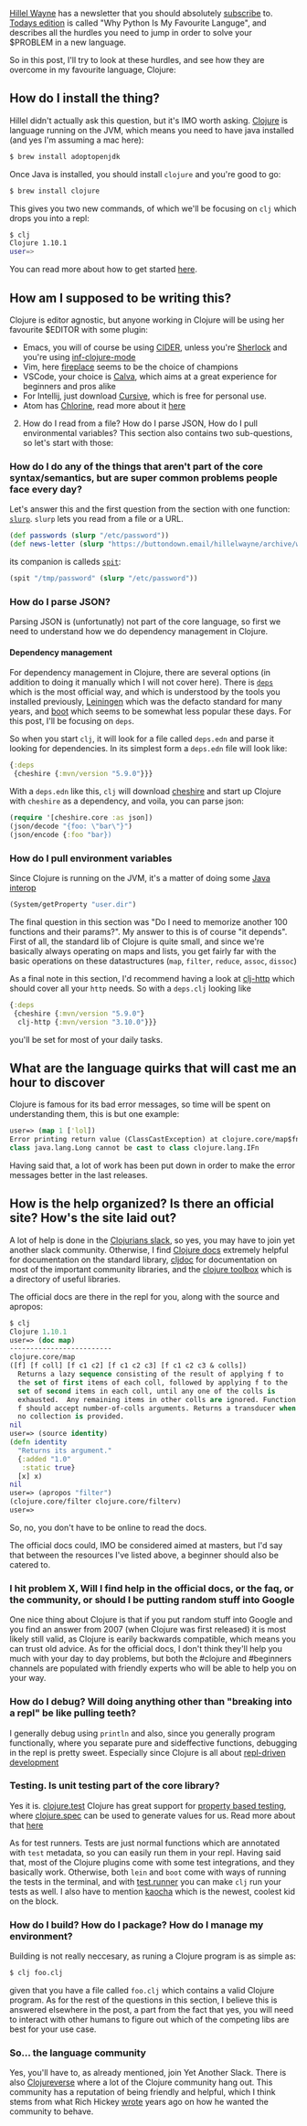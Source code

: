 [Hillel Wayne](https://twitter.com/hillelogram) has a newsletter that you should absolutely [subscribe](https://buttondown.email/hillelwayne) to.
[Todays edition](https://buttondown.email/hillelwayne/archive/why-python-is-my-favorite-language/) is called "Why Python Is My Favourite Languge",
and describes all the hurdles you need to jump in order to solve your $PROBLEM in a new language.

So in this post, I'll try to look at these hurdles, and see how they are overcome in my favourite language, Clojure:

## How do I install the thing?
Hillel didn't actually ask this question, but it's IMO worth asking.
[Clojure](https://clojure.org) is language running on the JVM, which means you need to have java installed (and yes I'm assuming a mac here):
```sh
$ brew install adoptopenjdk
```
Once Java is installed, you should install `clojure` and you're good to go:
```sh
$ brew install clojure
```
This gives you two new commands, of which we'll be focusing on `clj` which drops you into a repl:
```sh
$ clj
Clojure 1.10.1
user=>
```
You can read more about how to get started [here](https://clojure.org/guides/getting_started).

## How am I supposed to be writing this?
Clojure is editor agnostic, but anyone working in Clojure will be using her favourite $EDITOR with some plugin:
- Emacs, you will of course be using [CIDER](https://docs.cider.mx/cider/index.html), unless you're [Sherlock](https://twitter.com/stuarthalloway) and you're using
[inf-clojure-mode](https://github.com/clojure-emacs/inf-clojure)
- Vim, here [fireplace](https://github.com/tpope/vim-fireplace) seems to be the choice of champions
- VSCode, your choice is [Calva](https://calva.readthedocs.io/en/latest/), which aims at a great experience for beginners and pros alike
- For Intellij, just download [Cursive](https://cursive-ide.com), which is free for personal use.
- Atom has [Chlorine](https://atom.io/packages/chlorine), read more about it [here](https://corfield.org/blog/2018/12/19/atom-chlorine/)

2) How do I read from a file? How do I parse JSON, How do I pull environmental variables?
This section also contains two sub-questions, so let's start with those:

### How do I do any of the things that aren't part of the core syntax/semantics, but are super common problems people face every day?
Let's answer this and the first question from the section with one function: [`slurp`](https://clojuredocs.org/clojure.core/slurp).
`slurp` lets you read from a file or a URL.
```clj
(def passwords (slurp "/etc/password"))
(def news-letter (slurp "https://buttondown.email/hillelwayne/archive/why-python-is-my-favorite-language/"))
```
its companion is calleds [`spit`](https://clojuredocs.org/clojure.core/spit):
```clj
(spit "/tmp/password" (slurp "/etc/password"))
```
### How do I parse JSON?
Parsing JSON is (unfortunatly) not part of the core language, so first we need to understand how we do dependency management in Clojure.

#### Dependency management
For dependency management in Clojure, there are several options (in addition to doing it manually which I will not cover here).
There is [`deps`](https://clojure.org/guides/deps_and_cli) which is the most official way, and which is understood by the tools you installed previously, 
[Leiningen](https://leiningen.org) which was the defacto standard for many years, and [boot](https://boot-clj.com) which seems to be somewhat less popular these days.
For this post, I'll be focusing on `deps`.

So when you start `clj`, it will look for a file called `deps.edn` and parse it looking for dependencies. In its simplest form a `deps.edn` file will look like:
```clojure
{:deps
 {cheshire {:mvn/version "5.9.0"}}}
```
With a `deps.edn` like this, `clj` will download [cheshire](https://github.com/dakrone/cheshire) and start up Clojure with `cheshire` as a dependency, and voila, you can parse json:
```clojure
(require '[cheshire.core :as json])
(json/decode "{foo: \"bar\"}")
(json/encode {:foo "bar})
```

### How do I pull environment variables
Since Clojure is running on the JVM, it's a matter of doing some [Java interop](https://www.clojure.org/reference/java_interop)
```clojure
(System/getProperty "user.dir")
```

The final question in this section was "Do I need to memorize another 100 functions and their params?". My answer to this is of course "it depends".
First of all, the standard lib of Clojure is quite small, and since we're basically always operating on maps and lists, you get fairly far with the basic operations on these datastructures (`map`, `filter`, `reduce`, `assoc`, `dissoc`)

As a final note in this section, I'd recommend having a look at [clj-http](https://github.com/dakrone/clj-http) which should cover all your `http` needs.
So with a `deps.clj` looking like 
```clj
{:deps
 {cheshire {:mvn/version "5.9.0"}
  clj-http {:mvn/version "3.10.0"}}}
```
you'll be set for most of your daily tasks.

## What are the language quirks that will cast me an hour to discover
Clojure is famous for its bad error messages, so time will be spent on understanding them, this is but one example:
```clj
user=> (map 1 ['lol])
Error printing return value (ClassCastException) at clojure.core/map$fn (core.clj:2753).
class java.lang.Long cannot be cast to class clojure.lang.IFn
```
Having said that, a lot of work has been put down in order to make the error messages better in the last releases.

## How is the help organized? Is there an official site? How's the site laid out?
A lot of help is done in the [Clojurians slack](http://clojurians.net), so yes, you may have to join yet another slack community.
Otherwise, I find [Clojure docs](clojuredocs.org) extremely helpful for documentation on the standard library, [cljdoc](https://cljdoc.org) for documentation on most of the important community libraries, and the [clojure toolbox](https://www.clojure-toolbox.com) which is a directory of useful libraries.

The official docs are there in the repl for you, along with the source and apropos:
```clojure
$ clj
Clojure 1.10.1
user=> (doc map)
-------------------------
clojure.core/map
([f] [f coll] [f c1 c2] [f c1 c2 c3] [f c1 c2 c3 & colls])
  Returns a lazy sequence consisting of the result of applying f to
  the set of first items of each coll, followed by applying f to the
  set of second items in each coll, until any one of the colls is
  exhausted.  Any remaining items in other colls are ignored. Function
  f should accept number-of-colls arguments. Returns a transducer when
  no collection is provided.
nil
user=> (source identity)
(defn identity
  "Returns its argument."
  {:added "1.0"
   :static true}
  [x] x)
nil
user=> (apropos "filter")
(clojure.core/filter clojure.core/filterv)
user=>
```
So, no, you don't have to be online to read the docs.

The official docs could, IMO be considered aimed at masters, but I'd say that between the resources I've listed above, a beginner should also be catered to.

### I hit problem X, Will I find help in the official docs, or the faq, or the community, or should I be putting random stuff into Google
One nice thing about Clojure is that if you put random stuff into Google and you find an answer from 2007 (when Clojure was first released) it is most likely still valid, as Clojure is earily backwards compatible, 
which means you can trust old advice. As for the official docs, I don't think they'll help you much with your day to day problems, but both the #clojure and #beginners channels are populated with friendly experts who will be able to help you on your way.


### How do I debug? Will doing anything other than "breaking into a repl" be like pulling teeth?
I generally debug using `println` and also, since you generally program functionally, where you separate pure and sideffective functions, debugging in the repl is pretty sweet.
Especially since Clojure is all about [repl-driven development](https://vimeo.com/223309989)


### Testing. Is unit testing part of the core library?
Yes it is. [clojure.test](https://clojure.github.io/clojure/clojure.test-api.html)
Clojure has great support for [property based testing](https://github.com/clojure/test.check), where [clojure.spec](https://www.clojure.org/about/spec) can be used to generate values for us. Read more about that [here](http://www.adamfrey.me/posts/datomic-prop-testing-part-1.html)

As for test runners. Tests are just normal functions which are annotated with `test` metadata, so you can easily run them in your repl. Having said that, most of the Clojure plugins come with some test integrations, and they basically work. Otherwise, both `lein` and `boot` come with ways of running the tests in the terminal, and with [test.runner](https://github.com/cognitect-labs/test-runner) you can make `clj` run your tests as well.
I also have to mention [kaocha](https://github.com/lambdaisland/kaocha) which is the newest, coolest kid on the block.

### How do I build? How do I package? How do I manage my environment?
Building is not really neccesary, as runing a Clojure program is as simple as:
```sh
$ clj foo.clj
```
given that you have a file called `foo.clj` which contains a valid Clojure program.
As for the rest of the questions in this section, I believe this is answered elsewhere in the post, a part from the fact that yes, you will need to interact with other humans to figure out which of the competing libs are best for your use case.

### So... the language community
Yes, you'll have to, as already mentioned, join Yet Another Slack. There is also [Clojureverse](https://clojureverse.org) where a lot of the Clojure community hang out.
This community has a reputation of being friendly and helpful, which I think stems from what Rich Hickey [wrote](https://clojure.org/community/etiquette) years ago on how he wanted the community to behave.


